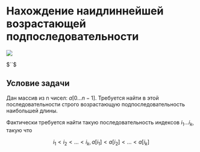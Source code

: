 # Нахождение наидлиннейшей возрастающей подпоследовательности

<img src="https://latex.codecogs.com/gif.latex?" />

$``$

## Условие задачи
Дан массив из n чисел: $`a[0 \ldots n-1]`$.
Требуется найти в этой последовательности строго возрастающую подпоследовательность наибольшей длины.

Фактически требуется найти такую последовательность
индексов $`i_1 \ldots i_k`$, такую что

```math
i_1 < i_2 < \ldots < i_k,

a[i_1] < a[i_2] < \ldots < a[i_k]
```
